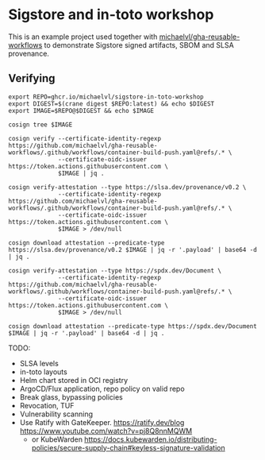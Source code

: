 # Sigstore and in-toto workshop

This is an example project used together with
[michaelvl/gha-reusable-workflows](https://github.com/michaelvl/gha-reusable-workflows)
to demonstrate Sigstore signed artifacts, SBOM and SLSA provenance.

## Verifying

```
export REPO=ghcr.io/michaelvl/sigstore-in-toto-workshop
export DIGEST=$(crane digest $REPO:latest) && echo $DIGEST
export IMAGE=$REPO@$DIGEST && echo $IMAGE

cosign tree $IMAGE

cosign verify --certificate-identity-regexp https://github.com/michaelvl/gha-reusable-workflows/.github/workflows/container-build-push.yaml@refs/.* \
              --certificate-oidc-issuer https://token.actions.githubusercontent.com \
			  $IMAGE | jq .

cosign verify-attestation --type https://slsa.dev/provenance/v0.2 \
              --certificate-identity-regexp https://github.com/michaelvl/gha-reusable-workflows/.github/workflows/container-build-push.yaml@refs/.* \
              --certificate-oidc-issuer https://token.actions.githubusercontent.com \
              $IMAGE > /dev/null

cosign download attestation --predicate-type https://slsa.dev/provenance/v0.2 $IMAGE | jq -r '.payload' | base64 -d | jq .

cosign verify-attestation --type https://spdx.dev/Document \
              --certificate-identity-regexp https://github.com/michaelvl/gha-reusable-workflows/.github/workflows/container-build-push.yaml@refs/.* \
              --certificate-oidc-issuer https://token.actions.githubusercontent.com \
              $IMAGE > /dev/null

cosign download attestation --predicate-type https://spdx.dev/Document $IMAGE | jq -r '.payload' | base64 -d | jq .
```



TODO:
- SLSA levels
- in-toto layouts
- Helm chart stored in OCI registry
- ArgoCD/Flux application, repo policy on valid repo
- Break glass, bypassing policies
- Revocation, TUF
- Vulnerability scanning
- Use Ratify with GateKeeper. https://ratify.dev/blog https://www.youtube.com/watch?v=pj8Q8nnMQWM
  - or KubeWarden https://docs.kubewarden.io/distributing-policies/secure-supply-chain#keyless-signature-validation
